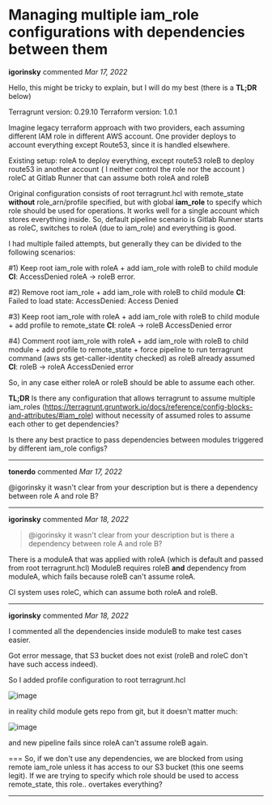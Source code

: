 # Managing multiple iam_role configurations with dependencies between them

**igorinsky** commented *Mar 17, 2022*

Hello, this might be tricky to explain, but I will do my best (there is a **TL;DR** below)

Terragrunt version: 0.29.10
Terraform version: 1.0.1

Imagine legacy terraform approach with two providers, each assuming different IAM role in different AWS account.
One provider deploys to account everything except Route53, since it is handled elsewhere.

Existing setup:
roleA to deploy everything, except route53
roleB to deploy route53 in another account ( I neither control the role nor the account )
roleC at Gitlab Runner that can assume both roleA and roleB

Original configuration consists of root terragrunt.hcl with remote_state **without** role_arn/profile specified, but with global **iam_role** to specify which role should be used for operations. It works well for a single account which stores everything inside. So, default pipeline scenario is Gitlab Runner starts as roleC, switches to roleA (due to iam_role) and everything is good. 

I had multiple failed attempts, but generally they can be divided to the following scenarios:

#1) Keep root iam_role with roleA +  add iam_role with roleB to child module
**CI**:  AccessDenied  roleA -> roleB error. 

#2) Remove root iam_role + add iam_role with roleB to child module
**CI**: Failed to load state: AccessDenied: Access Denied

#3) Keep root iam_role with roleA +  add iam_role with roleB to child module + add profile to remote_state
**CI**: roleA -> roleB AccessDenied error

#4) Comment root iam_role with roleA +  add iam_role with roleB to child module + add profile to remote_state + force pipeline to run terragrunt command (aws sts get-caller-identity checked) as roleB already assumed
**CI**: roleB -> roleA AccessDenied error

So, in any case either roleA or roleB should be able to assume each other.

**TL;DR**
Is there any configuration that allows terragrunt to assume multiple iam_roles (https://terragrunt.gruntwork.io/docs/reference/config-blocks-and-attributes/#iam_role) without necessity of assumed roles to assume each other to get dependencies?

Is there any best practice to pass dependencies between modules triggered by different iam_role configs?
<br />
***


**tonerdo** commented *Mar 17, 2022*

@igorinsky it wasn't clear from your description but is there a dependency between role A and role B?
***

**igorinsky** commented *Mar 18, 2022*

> @igorinsky it wasn't clear from your description but is there a dependency between role A and role B?

There is a moduleA that was applied with roleA (which is default and passed from root terragrunt.hcl)
ModuleB requires roleB **and** dependency from moduleA, which fails because roleB can't assume roleA.

CI system uses roleC, which can assume both roleA and roleB.
***

**igorinsky** commented *Mar 18, 2022*

I commented all the dependencies inside moduleB to make test cases easier.

Got error message, that S3 bucket does not exist (roleB and roleC don't have such access indeed).

So I added profile configuration to root terragrunt.hcl

![image](https://user-images.githubusercontent.com/36537972/158960212-a8f36e96-1a62-4933-a0eb-c3f752dc84a2.png)

in reality child module gets repo from git, but it doesn't matter much:

![image](https://user-images.githubusercontent.com/36537972/158961937-0dced646-3f50-4077-bfa6-4def1e759cd6.png)

and new pipeline fails since roleA can't assume roleB again.

===
So, if we don't use any dependencies, we are blocked from using remote iam_role unless it has access to our S3 bucket (this one seems legit).
If we are trying to specify which role should be used to access remote_state, this role.. overtakes everything?
***


